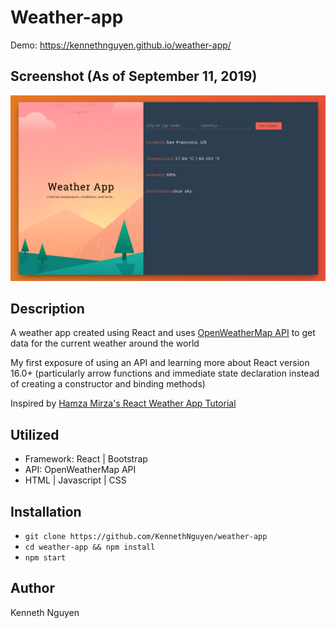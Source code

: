 # Weather-app

Demo: https://kennethnguyen.github.io/weather-app/

## Screenshot (As of September 11, 2019)
![Example Weather](./images/exampleWeather.png)

## Description

A weather app created using React and uses [OpenWeatherMap API](https://openweathermap.org/api) to get data for the current weather around the world

My first exposure of using an API and learning more about React version 16.0+ (particularly arrow functions and immediate state declaration instead of creating a constructor and binding methods) 

Inspired by [Hamza Mirza's React Weather App Tutorial](https://www.youtube.com/watch?v=204C9yNeOYI)

## Utilized
* Framework: React | Bootstrap
* API: OpenWeatherMap API
* HTML | Javascript | CSS

## Installation

* `git clone https://github.com/KennethNguyen/weather-app`
* `cd weather-app && npm install`
* `npm start`

## Author

Kenneth Nguyen
